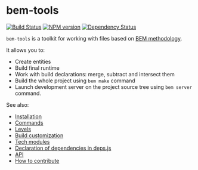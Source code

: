 # bem-tools
[![Build Status](https://secure.travis-ci.org/bem/bem-tools.png?branch=master)](http://travis-ci.org/bem/bem-tools)
[![NPM version](https://badge.fury.io/js/bem.png)](http://badge.fury.io/js/bem)
[![Dependency Status](https://david-dm.org/bem/bem-tools.png)](https://david-dm.org/bem/bem-tools)

`bem-tools` is a toolkit for working with files based on [BEM methodology](https://bem.info/method/).

It allows you to:

* Create entities
* Build final runtime
* Work with build declarations: merge, subtract and intersect them
* Build the whole project using `bem make` command
* Launch development server on the project source tree using `bem server` command.

See also:

* [Installation](https://bem.info/tools/bem/bem-tools/installation/)
* [Commands](https://bem.info/tools/bem/bem-tools/commands/)
* [Levels](https://bem.info/tools/bem/bem-tools/levels/)
* [Build customization](https://bem.info/tools/bem/bem-tools/customization/)
* [Tech modules](https://bem.info/tools/bem/bem-tools/tech-modules/)
* [Declaration of dependencies in deps.js](https://bem.info/tools/bem/bem-tools/depsjs/)
* [API](https://bem.info/tools/bem/bem-tools/api/)
* [How to contribute](https://bem.info/tools/bem/bem-tools/contribute/)
